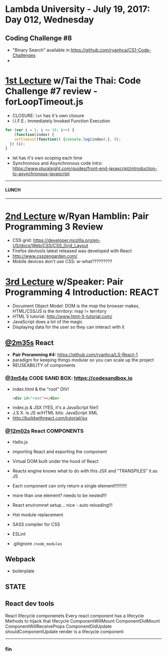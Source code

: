 # Lambda University - July 19, 2017: Day 012, Wednesday
## Coding Challenge #8
- "Binary Search" available in https://github.com/ryanhca/CS1-Code-Challenges
-
# [1st Lecture](https://youtu.be/WVevuObf0Ak) w/Tai the Thai: Code Challenge #7 review - forLoopTimeout.js
- CLOSURE: `let` has it's own closure
- I.I.F.E.: Immediately Invoked Function Execution

```js
for (var i = 1; i <= 10; i++) {
	(function(index) {
    setTimeout(function() {console.log(index);}, 0);
  }) (i);
}
```

- let has it's own scoping each time
- Synchronous and Asynchronous code intro: https://www.pluralsight.com/guides/front-end-javascript/introduction-to-asynchronous-javascript

***
#### LUNCH
***

# [2nd Lecture](VIDEO_RECORDED_NOT_POSTED) w/Ryan Hamblin: Pair Programming 3 Review
- CSS grid: https://developer.mozilla.org/en-US/docs/Web/CSS/CSS_Grid_Layout
- Firefox devtools latest released was developed with React
- http://www.csszengarden.com/
- Mobile devices don't use CSS: w-what?????????


# [3rd Lecture](https://youtu.be/exFWxA8mGLo) w/Speaker: Pair Programming 4 Introduction: REACT
- Document Object Model: DOM is the _map_ the browser makes, HTML/CSS/JS is the _territory_: map != territory
- HTML 5 tutorial: http://www.html-5-tutorial.com/
- JavaScript does a lot of the magic
- Displaying data for the user so they can interact with it

## [@2m35s](https://youtu.be/exFWxA8mGLo?t=2m35s) React
- **Pair Proramming #4:** https://github.com/ryanhca/LS-React-1
- paradigm for keeping things modular so you can scale up the project
- REUSEABILITY of components


### [@3m54s](https://youtu.be/exFWxA8mGLo?t=3m54s) CODE SAND BOX: https://codesandbox.io
- index.html & the "root" DIV!
	```html
	<div id="root"></div>
	```
- index.js & JSX (YES, it's a JavaScript file!)
- J.S.X. is JS w/HTML bits: JavaScript XML
- http://buildwithreact.com/tutorial/jsx

### [@12m02s](https://youtu.be/exFWxA8mGLo?t=12m02s) React COMPONENTS
- Hello.js
- importing React and exporting the component






- Virtual DOM built under the hood of React
- Reacts engine knows what to do with this JSX and "TRANSPILES" it as JS
- Each component can only return a single element!!!!!!!!!!
- more than one element? needs to be nested!!!
- React enviromnet setup... nice - auto reloading!!!
- Hot module replacement
- SASS compiler for CSS
- ESLint
- .gitignore `/node_modules`

## Webpack
- boilerplate

## STATE

## React dev tools
React lifecycle componenets
Every react component has a lifecycle
Methods to hijack that lifecycle
ComponentWillMount
ComponentDidMount
ComponentWillReceiveProps
ComponentDidUpdate
shouldComponentUpdate
render is a lifecycle component

***
### fin
